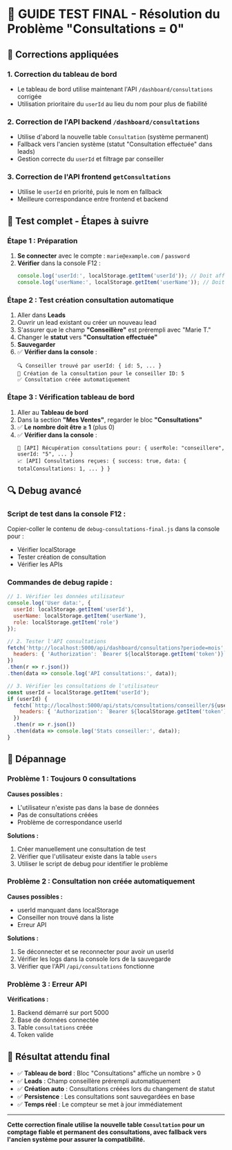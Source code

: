# 🎯 GUIDE TEST FINAL - Résolution du Problème "Consultations = 0"

## 🔧 **Corrections appliquées**

### **1. Correction du tableau de bord**
- Le tableau de bord utilise maintenant l'API `/dashboard/consultations` corrigée
- Utilisation prioritaire du `userId` au lieu du nom pour plus de fiabilité

### **2. Correction de l'API backend `/dashboard/consultations`**
- Utilise d'abord la nouvelle table `Consultation` (système permanent)
- Fallback vers l'ancien système (statut "Consultation effectuée" dans leads)
- Gestion correcte du `userId` et filtrage par conseiller

### **3. Correction de l'API frontend `getConsultations`**
- Utilise le `userId` en priorité, puis le nom en fallback
- Meilleure correspondance entre frontend et backend

## 🧪 **Test complet - Étapes à suivre**

### **Étape 1 : Préparation**
1. **Se connecter** avec le compte : `marie@example.com` / `password`
2. **Vérifier** dans la console F12 :
   ```javascript
   console.log('userId:', localStorage.getItem('userId')); // Doit afficher: "5"
   console.log('userName:', localStorage.getItem('userName')); // Doit afficher: "Marie T."
   ```

### **Étape 2 : Test création consultation automatique**
1. Aller dans **Leads**
2. Ouvrir un lead existant ou créer un nouveau lead
3. S'assurer que le champ **"Conseillère"** est prérempli avec "Marie T."
4. Changer le **statut** vers **"Consultation effectuée"**
5. **Sauvegarder**
6. ✅ **Vérifier dans la console** :
   ```
   🔍 Conseiller trouvé par userId: { id: 5, ... }
   📝 Création de la consultation pour le conseiller ID: 5
   ✅ Consultation créée automatiquement
   ```

### **Étape 3 : Vérification tableau de bord**
1. Aller au **Tableau de bord**
2. Dans la section **"Mes Ventes"**, regarder le bloc **"Consultations"**
3. ✅ **Le nombre doit être ≥ 1** (plus 0)
4. ✅ **Vérifier dans la console** :
   ```
   🔄 [API] Récupération consultations pour: { userRole: "conseillere", userId: "5", ... }
   📈 [API] Consultations reçues: { success: true, data: { totalConsultations: 1, ... } }
   ```

## 🔍 **Debug avancé**

### **Script de test dans la console F12 :**
Copier-coller le contenu de `debug-consultations-final.js` dans la console pour :
- Vérifier localStorage
- Tester création de consultation
- Vérifier les APIs

### **Commandes de debug rapide :**
```javascript
// 1. Vérifier les données utilisateur
console.log('User data:', {
  userId: localStorage.getItem('userId'),
  userName: localStorage.getItem('userName'),
  role: localStorage.getItem('role')
});

// 2. Tester l'API consultations
fetch('http://localhost:5000/api/dashboard/consultations?periode=mois', {
  headers: { 'Authorization': `Bearer ${localStorage.getItem('token')}` }
})
.then(r => r.json())
.then(data => console.log('API consultations:', data));

// 3. Vérifier les consultations de l'utilisateur
const userId = localStorage.getItem('userId');
if (userId) {
  fetch(`http://localhost:5000/api/stats/consultations/conseiller/${userId}`, {
    headers: { 'Authorization': `Bearer ${localStorage.getItem('token')}` }
  })
  .then(r => r.json())
  .then(data => console.log('Stats conseiller:', data));
}
```

## 🚨 **Dépannage**

### **Problème 1 : Toujours 0 consultations**
**Causes possibles :**
- L'utilisateur n'existe pas dans la base de données
- Pas de consultations créées
- Problème de correspondance userId

**Solutions :**
1. Créer manuellement une consultation de test
2. Vérifier que l'utilisateur existe dans la table `users`
3. Utiliser le script de debug pour identifier le problème

### **Problème 2 : Consultation non créée automatiquement**
**Causes possibles :**
- userId manquant dans localStorage
- Conseiller non trouvé dans la liste
- Erreur API

**Solutions :**
1. Se déconnecter et se reconnecter pour avoir un userId
2. Vérifier les logs dans la console lors de la sauvegarde
3. Vérifier que l'API `/api/consultations` fonctionne

### **Problème 3 : Erreur API**
**Vérifications :**
1. Backend démarré sur port 5000
2. Base de données connectée
3. Table `consultations` créée
4. Token valide

## 🎯 **Résultat attendu final**

- ✅ **Tableau de bord** : Bloc "Consultations" affiche un nombre > 0
- ✅ **Leads** : Champ conseillère prérempli automatiquement  
- ✅ **Création auto** : Consultations créées lors du changement de statut
- ✅ **Persistence** : Les consultations sont sauvegardées en base
- ✅ **Temps réel** : Le compteur se met à jour immédiatement

---

**Cette correction finale utilise la nouvelle table `Consultation` pour un comptage fiable et permanent des consultations, avec fallback vers l'ancien système pour assurer la compatibilité.**
